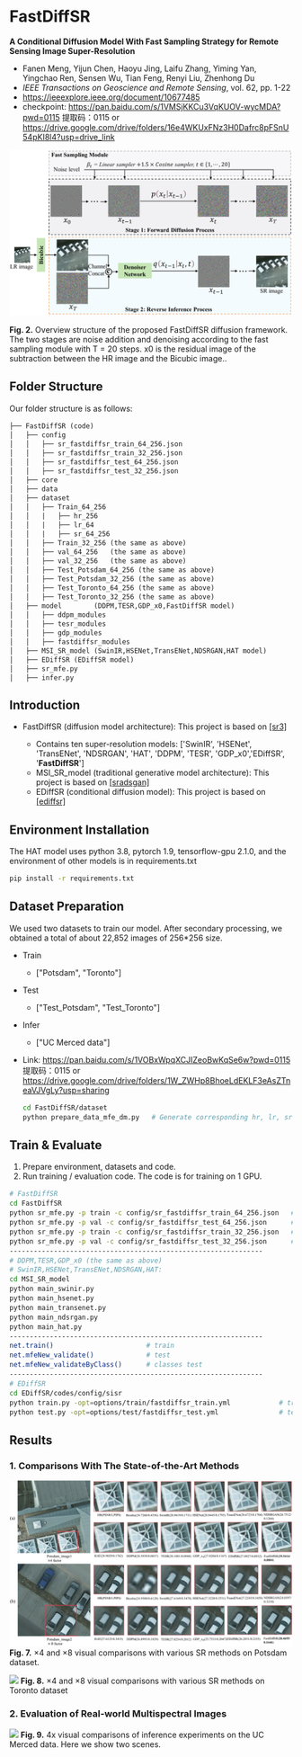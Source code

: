 # **FastDiffSR**
**A Conditional Diffusion Model With Fast Sampling Strategy for Remote Sensing Image Super-Resolution**

  - Fanen Meng, Yijun Chen, Haoyu Jing, Laifu Zhang, Yiming Yan, Yingchao Ren, Sensen Wu, Tian Feng, Renyi Liu, Zhenhong Du
  - *IEEE Transactions on Geoscience and Remote Sensing*, vol. 62, pp. 1-22
  - https://ieeexplore.ieee.org/document/10677485
  - checkpoint: https://pan.baidu.com/s/1VMSjKKCu3VqKUOV-wycMDA?pwd=0115 提取码：0115 or https://drive.google.com/drive/folders/16e4WKUxFNz3H0Dafrc8pFSnU54pKI8l4?usp=drive_link

![](results_img/FastDiffSR_model.png)

**Fig. 2.** Overview structure of the proposed FastDiffSR diffusion framework. The two stages are noise addition and denoising according to the fast sampling module with T = 20 steps. x0 is the residual image of the subtraction between the HR image and the Bicubic image..


## Folder Structure

Our folder structure is as follows:

```
├── FastDiffSR (code)
│   ├── config
│   │   ├── sr_fastdiffsr_train_64_256.json
│   │   ├── sr_fastdiffsr_train_32_256.json
│   │   ├── sr_fastdiffsr_test_64_256.json
│   │   ├── sr_fastdiffsr_test_32_256.json
│   ├── core
│   ├── data
│   ├── dataset
│   │   ├── Train_64_256
│   │   |   ├── hr_256
│   │   |   ├── lr_64
│   │   |   ├── sr_64_256
│   │   ├── Train_32_256 (the same as above)
│   │   ├── val_64_256   (the same as above)
│   │   ├── val_32_256   (the same as above)
│   │   ├── Test_Potsdam_64_256 (the same as above)
│   │   ├── Test_Potsdam_32_256 (the same as above)
│   │   ├── Test_Toronto_64_256 (the same as above)
│   │   ├── Test_Toronto_32_256 (the same as above)
│   ├── model        (DDPM,TESR,GDP_x0,FastDiffSR model)
│   │   ├── ddpm_modules
│   │   ├── tesr_modules
│   │   ├── gdp_modules
│   │   ├── fastdiffsr_modules
│   ├── MSI_SR_model (SwinIR,HSENet,TransENet,NDSRGAN,HAT model)
│   ├── EDiffSR (EDiffSR model)
│   ├── sr_mfe.py
│   ├── infer.py
```

## Introduction

- FastDiffSR (diffusion model architecture): This project is based on [[sr3]](https://github.com/Janspiry/Image-Super-Resolution-via-Iterative-Refinement)

  - Contains ten super-resolution models: ['SwinIR', 'HSENet', 'TransENet', 'NDSRGAN', 'HAT', 'DDPM',  'TESR', 'GDP_x0','EDiffSR', '**FastDiffSR**']
  - MSI_SR_model (traditional generative model architecture): This project is based on [[sradsgan]](https://github.com/Meng-333/SRADSGAN) 
  - EDiffSR (conditional diffusion model): This project is based on [[ediffsr]](https://github.com/XY-boy/EDiffSR) 


## Environment Installation

The HAT model uses python 3.8, pytorch 1.9, tensorflow-gpu 2.1.0, and the environment of other models is in requirements.txt

```bash
pip install -r requirements.txt
```

## Dataset Preparation

We used two datasets to train our model. After secondary processing, we obtained a total of about 22,852 images of 256*256 size.  

- Train
  
  - ["Potsdam", "Toronto"]
  
- Test
  
  - ["Test_Potsdam", "Test_Toronto"]

- Infer
  
  - ["UC Merced data"]
  
- Link: https://pan.baidu.com/s/1VOBxWpqXCJIZeoBwKqSe6w?pwd=0115 提取码：0115 or https://drive.google.com/drive/folders/1W_ZWHp8BhoeLdEKLF3eAsZTneaVJVgLy?usp=sharing 

  ```bash
  cd FastDiffSR/dataset
  python prepare_data_mfe_dm.py   # Generate corresponding hr, lr, sr folders based on Train and Test data
  ```
  

## Train & Evaluate
1. Prepare environment, datasets and code.
2. Run training / evaluation code. The code is for training on 1 GPU.

```bash
# FastDiffSR
cd FastDiffSR 
python sr_mfe.py -p train -c config/sr_fastdiffsr_train_64_256.json   # train x4
python sr_mfe.py -p val -c config/sr_fastdiffsr_test_64_256.json      # test  x4
python sr_mfe.py -p train -c config/sr_fastdiffsr_train_32_256.json   # train x8
python sr_mfe.py -p val -c config/sr_fastdiffsr_test_32_256.json      # test  x8
---------------------------------------------------------------
# DDPM,TESR,GDP_x0 (the same as above)
# SwinIR,HSENet,TransENet,NDSRGAN,HAT:
cd MSI_SR_model
python main_swinir.py
python main_hsenet.py
python main_transenet.py
python main_ndsrgan.py
python main_hat.py
---------------------------------------------------------------
net.train()                       # train
net.mfeNew_validate()             # test
net.mfeNew_validateByClass()      # classes test
---------------------------------------------------------------
# EDiffSR
cd EDiffSR/codes/config/sisr
python train.py -opt=options/train/fastdiffsr_train.yml            # train
python test.py -opt=options/test/fastdiffsr_test.yml               # test


```

## Results

### 1. Comparisons With The State-of-the-Art Methods


![](results_img/FastDiffSR_5.1_result.png)
**Fig. 7.** ×4 and ×8 visual comparisons with various SR methods on Potsdam dataset.


![](results_img/FastDiffSR_5.2_result.png)
**Fig. 8.** ×4 and ×8 visual comparisons with various SR methods on Toronto dataset




### 2. Evaluation of Real-world Multispectral Images


![](results_img/UCM_infer_result.png)
**Fig. 9.** 4x visual comparisons of inference experiments on the UC Merced data. Here we show two scenes.


